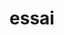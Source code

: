 ---
title: 'essai'
description: 'essai'
pubDate: 'Oct 24 2023'
heroImage: '/blog-placeholder-5.jpg'
---